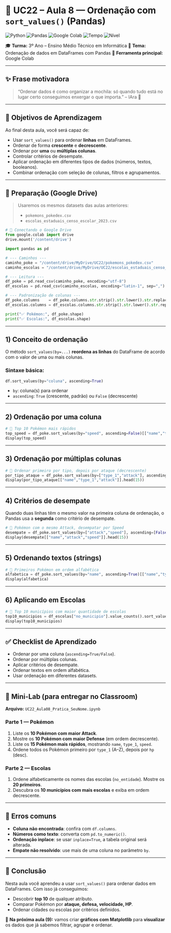 # 📘 UC22 – Aula 8 — Ordenação com `sort_values()` (Pandas)

![Python](https://img.shields.io/badge/Python-3.11+-blue?logo=python)
![Pandas](https://img.shields.io/badge/Pandas-sort_values-green?logo=pandas)
![Google Colab](https://img.shields.io/badge/Google%20Colab-Notebook-yellow?logo=googlecolab)
![Tempo](https://img.shields.io/badge/Dura%C3%A7%C3%A3o-90%20min-red)
![Nível](https://img.shields.io/badge/N%C3%ADvel-Iniciante%E2%9E%9CIntermedi%C3%A1rio-purple)

🎓 **Turma:** 3º Ano – Ensino Médio Técnico em Informática
📍 **Tema:** Ordenação de dados em DataFrames com Pandas
🐍 **Ferramenta principal:** Google Colab

---

## ✨ Frase motivadora

> “Ordenar dados é como organizar a mochila: só quando tudo está no lugar certo conseguimos enxergar o que importa.” – IAra 🎒

---

## 🎯 Objetivos de Aprendizagem

Ao final desta aula, você será capaz de:

- Usar `sort_values()` para ordenar **linhas** em DataFrames.
- Ordenar de forma **crescente** e **decrescente**.
- Ordenar por **uma** ou **múltiplas colunas**.
- Controlar critérios de desempate.
- Aplicar ordenação em diferentes tipos de dados (números, textos, booleanos).
- Combinar ordenação com seleção de colunas, filtros e agrupamentos.

---

## 📂 Preparação (Google Drive)

> Usaremos os mesmos datasets das aulas anteriores:
>
> - `pokemons_pokedex.csv`
> - `escolas_estaduais_censo_escolar_2023.csv`

```python
# 📂 Conectando o Google Drive
from google.colab import drive
drive.mount('/content/drive')

import pandas as pd

# --- Caminhos ---
caminho_poke = "/content/drive/MyDrive/UC22/pokemons_pokedex.csv"
caminho_escolas = "/content/drive/MyDrive/UC22/escolas_estaduais_censo_escolar_2023.csv"

# --- Leitura ---
df_poke = pd.read_csv(caminho_poke, encoding="utf-8")
df_escolas = pd.read_csv(caminho_escolas, encoding="latin-1", sep=",")

# --- Padronização de colunas ---
df_poke.columns    = df_poke.columns.str.strip().str.lower().str.replace(" ", "_", regex=False)
df_escolas.columns = df_escolas.columns.str.strip().str.lower().str.replace(" ", "_", regex=False)

print("✅ Pokémon:", df_poke.shape)
print("✅ Escolas:", df_escolas.shape)
```

---

## 1) Conceito de ordenação

O método `sort_values(by=...)` **reordena as linhas** do DataFrame de acordo com o valor de uma ou mais colunas.

### Sintaxe básica:

```python
df.sort_values(by="coluna", ascending=True)
```

- `by`: coluna(s) para ordenar
- `ascending`: `True` (crescente, padrão) ou `False` (decrescente)

---

## 2) Ordenação por **uma coluna**

```python
# 🎯 Top 10 Pokémon mais rápidos
top_speed = df_poke.sort_values(by="speed", ascending=False)[["name","type_1","speed"]].head(10)
display(top_speed)
```

---

## 3) Ordenação por **múltiplas colunas**

```python
# 🎯 Ordenar primeiro por tipo, depois por ataque (decrescente)
por_tipo_ataque = df_poke.sort_values(by=["type_1","attack"], ascending=[True,False])
display(por_tipo_ataque[["name","type_1","attack"]].head(15))
```

---

## 4) Critérios de desempate

Quando duas linhas têm o mesmo valor na primeira coluna de ordenação, o Pandas usa a **segunda** como critério de desempate.

```python
# 🎯 Pokémon com o mesmo Attack, desempatar por Speed
desempate = df_poke.sort_values(by=["attack","speed"], ascending=[False,False])
display(desempate[["name","attack","speed"]].head(15))
```

---

## 5) Ordenando textos (strings)

```python
# 🎯 Primeiros Pokémon em ordem alfabética
alfabetica = df_poke.sort_values(by="name", ascending=True)[["name","type_1","attack"]].head(15)
display(alfabetica)
```

---

## 6) Aplicando em Escolas

```python
# 🎯 Top 10 municípios com maior quantidade de escolas
top10_municipios = df_escolas["no_municipio"].value_counts().sort_values(ascending=False).head(10)
display(top10_municipios)
```

---

## ✅ Checklist de Aprendizado

- Ordenar por uma coluna (`ascending=True/False`).
- Ordenar por múltiplas colunas.
- Aplicar critérios de desempate.
- Ordenar textos em ordem alfabética.
- Usar ordenação em diferentes datasets.

---

## 🧪 Mini-Lab (para entregar no Classroom)

**Arquivo:** `UC22_Aula08_Pratica_SeuNome.ipynb`

### Parte 1 — Pokémon

1. Liste os **10 Pokémon com maior Attack**.
2. Mostre os **10 Pokémon com maior Defense** (em ordem decrescente).
3. Liste os **15 Pokémon mais rápidos**, mostrando `name`, `type_1`, `speed`.
4. Ordene todos os Pokémon primeiro por `type_1` (A–Z), depois por `hp` (desc).

### Parte 2 — Escolas

1. Ordene alfabeticamente os nomes das escolas (`no_entidade`). Mostre os **20 primeiros**.
2. Descubra os **10 municípios com mais escolas** e exiba em ordem decrescente.

---

## 🧯 Erros comuns

- **Coluna não encontrada**: confira com `df.columns`.
- **Números como texto**: converta com `pd.to_numeric()`.
- **Ordenação inplace**: se usar `inplace=True`, a tabela original será alterada.
- **Empate não resolvido**: use mais de uma coluna no parâmetro `by`.

---

## 📎 Conclusão

Nesta aula você aprendeu a usar `sort_values()` para ordenar dados em DataFrames.
Com isso já conseguimos:

- Descobrir **top 10** de qualquer atributo.
- Comparar Pokémon por **ataque, defesa, velocidade, HP**.
- Ordenar cidades ou escolas por critérios definidos.

🔮 **Na próxima aula (9):** vamos criar **gráficos com Matplotlib** para **visualizar** os dados que já sabemos filtrar, agrupar e ordenar.
